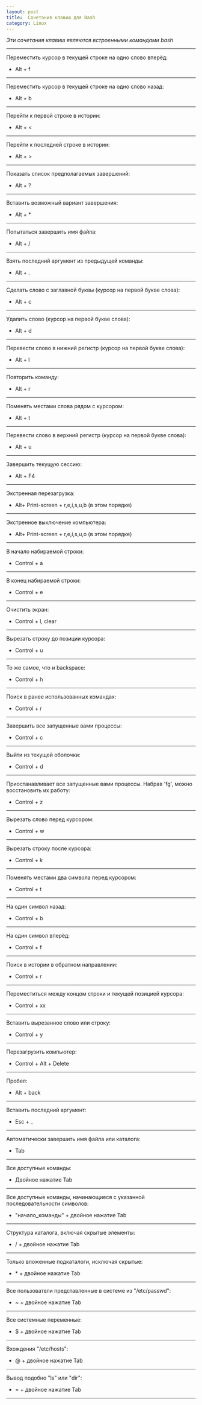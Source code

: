 ```yaml
---
layout: post
title:  Сочетания клавиш для Bash
category: Linux
---
```



*Эти сочетания клавиш являются встроенными командами bash*

---

Переместить курсор в текущей строке на одно слово вперёд:

- Alt + f

---

Переместить курсор в текущей строке на одно слово назад:

- Alt + b

---

Перейти к первой строке в истории:

- Alt + <

---

Перейти к последней строке в истории:

- Alt + >

---

Показать список предполагаемых завершений:

- Alt + ?

---

Вставить возможный вариант завершения:

- Alt + *

---

Попытаться завершить имя файла:

- Alt + /

---

Взять последний аргумент из предыдущей команды:

- Alt + .

---

Сделать слово с заглавной буквы (курсор на первой букве слова):

- Alt + c

---

Удалить слово (курсор на первой букве слова):

- Alt + d

---

Перевести слово в нижний регистр (курсор на первой букве слова):

- Alt + l

---

Повторить команду:

- Alt + r

---

Поменять местами слова рядом с курсором:

- Alt + t

---

Перевести слово в верхний регистр (курсор на первой букве слова):

- Alt + u


---

Завершить текущую сессию:

- Alt + F4

---

Экстренная перезагрузка:

- Alt+ Print-screen + r,e,i,s,u,b (в этом порядке)

---

Экстренное выключение компьютера:

- Alt+ Print-screen + r,e,i,s,u,o (в этом порядке)

---

В начало набираемой строки:

- Control + a

---

В конец набираемой строки:

- Control + e

---

Очистить экран:

- Control + l, clear

---

Вырезать строку до позиции курсора:

- Control + u

---

То же самое, что и backspace:

- Control + h

---

Поиск в ранее использованных командах:

- Control + r

---

Завершить все запущенные вами процессы:

- Control + c

---

Выйти из текущей оболочки:

- Control + d

---

Приостанавливает все запущенные вами процессы. Набрав 'fg', можно восстановить их работу:

- Control + z

---

Вырезать слово перед курсором:

- Control + w

---

Вырезать строку после курсора:

- Control + k

---

Поменять местами два символа перед курсором:

- Control + t

---

На один символ назад:

- Control + b

---

На один символ вперёд:

- Control + f

---

Поиск в истории в обратном направлении:

- Control + r

---

Переместиться между концом строки и текущей позицией курсора:

- Control + xx

---

Вставить вырезанное слово или строку:

- Control + y

---

Перезагрузить компьютер:

- Control + Alt + Delete

---

Пробел:

- Alt + back

---

Вставить последний аргумент:

- Esc + _

---

Автоматически завершить имя файла или каталога:

- Tab

---

Все доступные команды:

- Двойное нажатие Tab

---

Все доступные команды, начинающиеся с указанной последовательности символов:

- "начало_команды" + двойное нажатие Tab

---

Структура каталога, включая скрытые элементы:

- / + двойное нажатие Tab

---

Только вложенные подкаталоги, исключая скрытые:

- \* + двойное нажатие Tab

---

Все пользователи представленные в системе из "/etc/passwd":

- ~ + двойное нажатие Tab

---

Все системные переменные:

- $ + двойное нажатие Tab

---

Вхождения "/etc/hosts":

- @ + двойное нажатие Tab

---

Вывод подобно "ls" или "dir":

- = + двойное нажатие Tab

---
